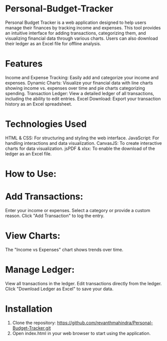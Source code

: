 # Personal-Budget-Tracker
Personal Budget Tracker is a web application designed to help users manage their finances by tracking income and expenses. This tool provides an intuitive interface for adding transactions, categorizing them, and visualizing financial data through various charts. Users can also download their ledger as an Excel file for offline analysis.

# Features
Income and Expense Tracking: Easily add and categorize your income and expenses.
Dynamic Charts: Visualize your financial data with line charts showing income vs. expenses over time and pie charts categorizing spending.
Transaction Ledger: View a detailed ledger of all transactions, including the ability to edit entries.
Excel Download: Export your transaction history as an Excel spreadsheet.

# Technologies Used
HTML & CSS: For structuring and styling the web interface.
JavaScript: For handling interactions and data visualization.
CanvasJS: To create interactive charts for data visualization.
jsPDF & xlsx: To enable the download of the ledger as an Excel file.

# How to Use:

# Add Transactions:
Enter your income or expenses.
Select a category or provide a custom reason.
Click "Add Transaction" to log the entry.

# View Charts:
The "Income vs Expenses" chart shows trends over time.

# Manage Ledger:
View all transactions in the ledger.
Edit transactions directly from the ledger.
Click "Download Ledger as Excel" to save your data.

# Installation
1. Clone the repository: https://github.com/revanthmahindra/Personal-Budget-Tracker.git
2. Open index.html in your web browser to start using the application.
